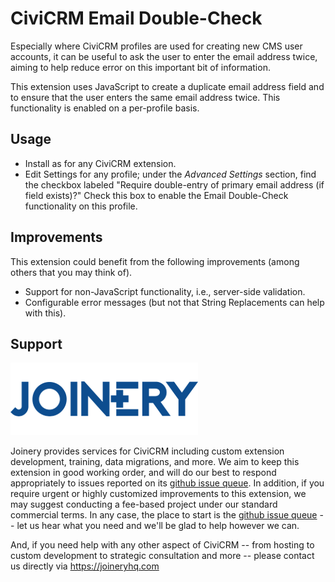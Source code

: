 # CiviCRM Email Double-Check

Especially where CiviCRM profiles are used for creating new CMS user accounts, it can be useful to ask the user to enter the email address twice, aiming to help reduce error on this important bit of information.

This extension uses JavaScript to create a duplicate email address field and to ensure that the user enters the same email address twice. This functionality is enabled on a per-profile basis.

## Usage
* Install as for any CiviCRM extension.
* Edit Settings for any profile; under the _Advanced Settings_ section, find the checkbox labeled "Require double-entry of primary email address (if field exists)?" Check this box to enable the Email Double-Check functionality on this profile.

## Improvements
This extension could benefit from the following improvements (among others that you may think of).

* Support for non-JavaScript functionality, i.e., server-side validation.
* Configurable error messages (but not that String Replacements can help with this).

## Support
![screenshot](/images/joinery-logo.png)

Joinery provides services for CiviCRM including custom extension development, training, data migrations, and more. We aim to keep this extension in good working order, and will do our best to respond appropriately to issues reported on its [github issue queue](https://github.com/twomice/com.joineryhq.emaildouble/issues). In addition, if you require urgent or highly customized improvements to this extension, we may suggest conducting a fee-based project under our standard commercial terms.  In any case, the place to start is the [github issue queue](https://github.com/twomice/com.joineryhq.emaildouble/issues) -- let us hear what you need and we'll be glad to help however we can.

And, if you need help with any other aspect of CiviCRM -- from hosting to custom development to strategic consultation and more -- please contact us directly via https://joineryhq.com
